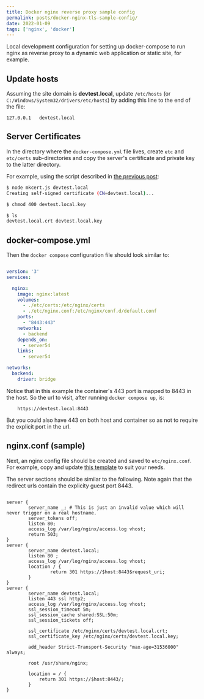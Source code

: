 ```yaml
---
title: Docker nginx reverse proxy sample config
permalink: posts/docker-nginx-tls-sample-config/
date: 2022-01-09
tags: ['nginx', 'docker']
---
```


Local development configuration for setting up docker-compose to run nginx as reverse proxy to a dynamic web
application or static site, for example.


## Update hosts


Assuming the site domain is **devtest.local**,  update `/etc/hosts` (or `C:/Windows/System32/drivers/etc/hosts`)
by adding this line to the end of the file:

    127.0.0.1   devtest.local


## Server Certificates

In the directory where the `docker-compose.yml` file lives, create `etc` and `etc/certs` sub-directories and copy the
server's certificate and private key to the latter directory.

For example, using the script described in [the previous post](/posts/x509-certs-javascript/):

```bash
$ node mkcert.js devtest.local
Creating self-signed certificate (CN=devtest.local)...

$ chmod 400 devtest.local.key

$ ls
devtest.local.crt devtest.local.key

```

## docker-compose.yml

Then the `docker compose` configuration file should look similar to:

```yaml

version: '3'
services:

  nginx:
    image: nginx:latest
    volumes:
      - ./etc/certs:/etc/nginx/certs
      - ./etc/nginx.conf:/etc/nginx/conf.d/default.conf
    ports:
      - "8443:443"
    networks:
      - backend
    depends_on:
      - server54
    links:
      - server54

networks:
  backend:
    driver: bridge

```

Notice that in this example the container's 443 port is mapped to 8443 in the host. So the url to visit, after
running `docker compose up`, is:

```
    https://devtest.local:8443
```

But you could also have 443 on both host and container so as not to require the explicit port in the url.


## nginx.conf (sample)

Next, an nginx config file should be created and saved to `etc/nginx.conf`. For example, copy and update
[this template](https://github.com/nginx-proxy/nginx-proxy/blob/main/nginx.tmpl) to suit your needs.

The server sections should be similar to the following. Note again that the redirect urls contain
the explicity guest port 8443.

```nginx

server {
        server_name _; # This is just an invalid value which will never trigger on a real hostname.
        server_tokens off;
        listen 80;
        access_log /var/log/nginx/access.log vhost;
        return 503;
}
server {
        server_name devtest.local;
        listen 80 ;
        access_log /var/log/nginx/access.log vhost;
        location / {
                return 301 https://$host:8443$request_uri;
        }
}
server {
        server_name devtest.local;
        listen 443 ssl http2;
        access_log /var/log/nginx/access.log vhost;
        ssl_session_timeout 5m;
        ssl_session_cache shared:SSL:50m;
        ssl_session_tickets off;

        ssl_certificate /etc/nginx/certs/devtest.local.crt;
        ssl_certificate_key /etc/nginx/certs/devtest.local.key;

        add_header Strict-Transport-Security "max-age=31536000" always;

        root /usr/share/nginx;

        location = / {
            return 301 https://$host:8443/;
        }
}
```

